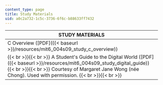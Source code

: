```yaml
---
content_type: page
title: Study Materials
uid: a0c2a732-1c5c-3736-6f6c-b88633ff7432
---
```


| STUDY MATERIALS |
| --- |
| C Overview ([PDF]({{< baseurl >}}/resources/mit6_004s09_study_c_overview)) |
|  {{< br >}}{{< br >}} A Student's Guide to the Digital World ([PDF]({{< baseurl >}}/resources/mit6_004s09_study_digital_guide)) {{< br >}}{{< br >}} Courtesy of Margaret Jane Wong (née Chong). Used with permission. {{< br >}}{{< br >}}